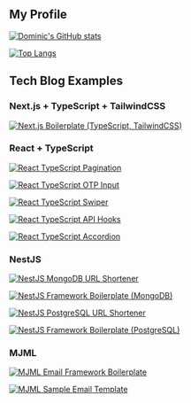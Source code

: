 ## My Profile

[![Dominic's GitHub stats](https://github-readme-stats.vercel.app/api?username=dominicarrojado&title_color=ffffff&text_color=ffffff&icon_color=999999&bg_color=2c2c34&border_radius=0&show_icons=true&include_all_commits=true&count_private=true)](https://github.com/dominicarrojado)

[![Top Langs](https://github-readme-stats.vercel.app/api/top-langs/?username=dominicarrojado&title_color=ffffff&text_color=ffffff&icon_color=999999&bg_color=2c2c34&border_radius=0&layout=compact)](https://github.com/dominicarrojado)

## Tech Blog Examples

### Next.js + TypeScript + TailwindCSS

[![Next.js Boilerplate (TypeScript, TailwindCSS)](https://github-readme-stats.vercel.app/api/pin/?username=dominicarrojado&repo=nextjs-typescript-tailwindcss-boilerplate&title_color=ffffff&text_color=ffffff&icon_color=999999&bg_color=2c2c34&border_radius=0)](https://github.com/dominicarrojado/nextjs-typescript-tailwindcss-boilerplate)

### React + TypeScript

[![React TypeScript Pagination](https://github-readme-stats.vercel.app/api/pin/?username=dominicarrojado&repo=react-typescript-pagination&title_color=ffffff&text_color=ffffff&icon_color=999999&bg_color=2c2c34&border_radius=0)](https://github.com/dominicarrojado/react-typescript-pagination)

[![React TypeScript OTP Input](https://github-readme-stats.vercel.app/api/pin/?username=dominicarrojado&repo=react-typescript-otp-input&title_color=ffffff&text_color=ffffff&icon_color=999999&bg_color=2c2c34&border_radius=0)](https://github.com/dominicarrojado/react-typescript-otp-input)

[![React TypeScript Swiper](https://github-readme-stats.vercel.app/api/pin/?username=dominicarrojado&repo=react-typescript-swiper&title_color=ffffff&text_color=ffffff&icon_color=999999&bg_color=2c2c34&border_radius=0)](https://github.com/dominicarrojado/react-typescript-swiper)

[![React TypeScript API Hooks](https://github-readme-stats.vercel.app/api/pin/?username=dominicarrojado&repo=react-typescript-api-hooks&title_color=ffffff&text_color=ffffff&icon_color=999999&bg_color=2c2c34&border_radius=0)](https://github.com/dominicarrojado/react-typescript-api-hooks)

[![React TypeScript Accordion](https://github-readme-stats.vercel.app/api/pin/?username=dominicarrojado&repo=react-typescript-accordion&title_color=ffffff&text_color=ffffff&icon_color=999999&bg_color=2c2c34&border_radius=0)](https://github.com/dominicarrojado/react-typescript-accordion) 

### NestJS

[![NestJS MongoDB URL Shortener](https://github-readme-stats.vercel.app/api/pin/?username=dominicarrojado&repo=nestjs-mongodb-url-shortener&title_color=ffffff&text_color=ffffff&icon_color=999999&bg_color=2c2c34&border_radius=0)](https://github.com/dominicarrojado/nestjs-mongodb-url-shortener)

[![NestJS Framework Boilerplate (MongoDB)](https://github-readme-stats.vercel.app/api/pin/?username=dominicarrojado&repo=nestjs-mongodb-boilerplate&title_color=ffffff&text_color=ffffff&icon_color=999999&bg_color=2c2c34&border_radius=0)](https://github.com/dominicarrojado/nestjs-mongodb-boilerplate)

[![NestJS PostgreSQL URL Shortener](https://github-readme-stats.vercel.app/api/pin/?username=dominicarrojado&repo=nestjs-postgres-url-shortener&title_color=ffffff&text_color=ffffff&icon_color=999999&bg_color=2c2c34&border_radius=0)](https://github.com/dominicarrojado/nestjs-postgres-url-shortener)

[![NestJS Framework Boilerplate (PostgreSQL)](https://github-readme-stats.vercel.app/api/pin/?username=dominicarrojado&repo=nestjs-postgres-boilerplate&title_color=ffffff&text_color=ffffff&icon_color=999999&bg_color=2c2c34&border_radius=0)](https://github.com/dominicarrojado/nestjs-postgres-boilerplate)

### MJML

[![MJML Email Framework Boilerplate](https://github-readme-stats.vercel.app/api/pin/?username=dominicarrojado&repo=mjml-email-framework-boilerplate&title_color=ffffff&text_color=ffffff&icon_color=999999&bg_color=2c2c34&border_radius=0)](https://github.com/dominicarrojado/mjml-email-framework-boilerplate)

[![MJML Sample Email Template](https://github-readme-stats.vercel.app/api/pin/?username=dominicarrojado&repo=mjml-sample-edm&title_color=ffffff&text_color=ffffff&icon_color=999999&bg_color=2c2c34&border_radius=0)](https://github.com/dominicarrojado/mjml-sample-edm)
